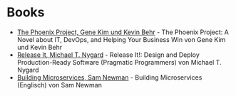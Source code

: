 # Books


* [The Phoenix Project, Gene Kim und Kevin Behr](https://www.amazon.de/Phoenix-Project-DevOps-Helping-Business/dp/0988262509) - The Phoenix Project: A Novel about IT, DevOps, and Helping Your Business Win von Gene Kim und Kevin Behr
* [Release It, Michael T. Nygard](https://www.amazon.de/Release-Production-Ready-Software-Pragmatic-Programmers/dp/0978739213) - Release It!: Design and Deploy Production-Ready Software (Pragmatic Programmers) von Michael T. Nygard
* [Building Microservices, Sam Newman](https://www.amazon.de/Building-Microservices-Sam-Newman/dp/1491950358) - Building Microservices (Englisch) von Sam Newman
